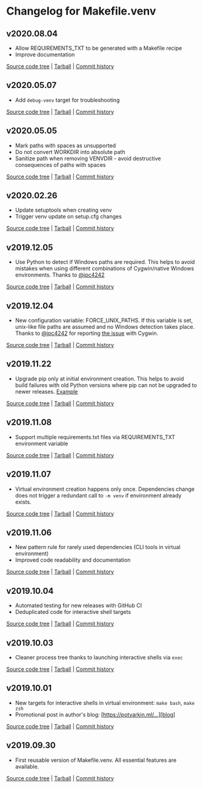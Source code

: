 # Changelog for Makefile.venv

<!--Template for new entries


## CURRENT

*
*

[Source code tree](https://github.com/sio/Makefile.venv/tree/CURRENT)
| [Tarball](https://github.com/sio/Makefile.venv/tarball/CURRENT)
| [Commit history](https://github.com/sio/Makefile.venv/compare/PREVIOUS...CURRENT)
-->


## v2020.08.04

* Allow REQUIREMENTS_TXT to be generated with a Makefile recipe
* Improve documentation

[Source code tree](https://github.com/sio/Makefile.venv/tree/v2020.08.04)
| [Tarball](https://github.com/sio/Makefile.venv/tarball/v2020.08.04)
| [Commit history](https://github.com/sio/Makefile.venv/compare/v2020.05.07...v2020.08.04)


## v2020.05.07

* Add `debug-venv` target for troubleshooting

[Source code tree](https://github.com/sio/Makefile.venv/tree/v2020.05.07)
| [Tarball](https://github.com/sio/Makefile.venv/tarball/v2020.05.07)
| [Commit history](https://github.com/sio/Makefile.venv/compare/v2020.05.05...v2020.05.07)


## v2020.05.05

* Mark paths with spaces as unsupported
* Do not convert WORKDIR into absolute path
* Sanitize path when removing VENVDIR - avoid destructive consequences of
  paths with spaces

[Source code tree](https://github.com/sio/Makefile.venv/tree/v2020.05.05)
| [Tarball](https://github.com/sio/Makefile.venv/tarball/v2020.05.05)
| [Commit history](https://github.com/sio/Makefile.venv/compare/v2020.02.26...v2020.05.05)


## v2020.02.26

* Update setuptools when creating venv
* Trigger venv update on setup.cfg changes

[Source code tree](https://github.com/sio/Makefile.venv/tree/v2020.02.26)
| [Tarball](https://github.com/sio/Makefile.venv/tarball/v2020.02.26)
| [Commit history](https://github.com/sio/Makefile.venv/compare/v2019.12.05...v2020.02.26)


## v2019.12.05

* Use Python to detect if Windows paths are required. This helps to avoid
  mistakes when using different combinations of Cygwin/native Windows
  environments. Thanks to [@jpc4242](https://github.com/jpc4242)

[Source code tree](https://github.com/sio/Makefile.venv/tree/v2019.12.05)
| [Tarball](https://github.com/sio/Makefile.venv/tarball/v2019.12.05)
| [Commit history](https://github.com/sio/Makefile.venv/compare/v2019.12.04...v2019.12.05)


## v2019.12.04

* New configuration variable: FORCE_UNIX_PATHS. If this variable is set,
  unix-like file paths are assumed and no Windows detection takes place.
  Thanks to [@jpc4242](https://github.com/jpc4242) for reporting
  [the issue](https://github.com/sio/Makefile.venv/issues/2) with Cygwin.

[Source code tree](https://github.com/sio/Makefile.venv/tree/v2019.12.04)
| [Tarball](https://github.com/sio/Makefile.venv/tarball/v2019.12.04)
| [Commit history](https://github.com/sio/Makefile.venv/compare/v2019.11.22...v2019.12.04)


## v2019.11.22

* Upgrade pip only at initial environment creation. This helps to avoid build
  failures with old Python versions where pip can not be upgraded to newer
  releases. [Example](https://circleci.com/gh/sio/bash-complete-partial-path/53)

[Source code tree](https://github.com/sio/Makefile.venv/tree/v2019.11.22)
| [Tarball](https://github.com/sio/Makefile.venv/tarball/v2019.11.22)
| [Commit history](https://github.com/sio/Makefile.venv/compare/v2019.11.08...v2019.11.22)


## v2019.11.08

* Support multiple requirements.txt files via REQUIREMENTS_TXT environment
  variable

[Source code tree](https://github.com/sio/Makefile.venv/tree/v2019.11.08)
| [Tarball](https://github.com/sio/Makefile.venv/tarball/v2019.11.08)
| [Commit history](https://github.com/sio/Makefile.venv/compare/v2019.11.07...v2019.11.08)


## v2019.11.07

* Virtual environment creation happens only once. Dependencies change does not
  trigger a redundant call to `-m venv` if environment already exists.

[Source code tree](https://github.com/sio/Makefile.venv/tree/v2019.11.07)
| [Tarball](https://github.com/sio/Makefile.venv/tarball/v2019.11.07)
| [Commit history](https://github.com/sio/Makefile.venv/compare/v2019.11.06...v2019.11.07)


## v2019.11.06

* New pattern rule for rarely used dependencies (CLI tools in virtual
  environment)
* Improved code readability and documentation

[Source code tree](https://github.com/sio/Makefile.venv/tree/v2019.11.06)
| [Tarball](https://github.com/sio/Makefile.venv/tarball/v2019.11.06)
| [Commit history](https://github.com/sio/Makefile.venv/compare/v2019.10.04...v2019.11.06)


## v2019.10.04

* Automated testing for new releases with GitHub CI
* Deduplicated code for interactive shell targets

[Source code tree](https://github.com/sio/Makefile.venv/tree/v2019.10.04)
| [Tarball](https://github.com/sio/Makefile.venv/tarball/v2019.10.04)
| [Commit history](https://github.com/sio/Makefile.venv/compare/v2019.10.03...v2019.10.04)


## v2019.10.03

* Cleaner process tree thanks to launching interactive shells via `exec`

[Source code tree](https://github.com/sio/Makefile.venv/tree/v2019.10.03)
| [Tarball](https://github.com/sio/Makefile.venv/tarball/v2019.10.03)
| [Commit history](https://github.com/sio/Makefile.venv/compare/v2019.10.01...v2019.10.03)


## v2019.10.01

* New targets for interactive shells in virtual environment:
  `make bash`, `make zsh`
* Promotional post in author's blog: [https://potyarkin.ml/...][blog]

[blog]: https://potyarkin.ml/posts/2019/manage-python-virtual-environment-from-your-makefile/

[Source code tree](https://github.com/sio/Makefile.venv/tree/v2019.10.01)
| [Tarball](https://github.com/sio/Makefile.venv/tarball/v2019.10.01)
| [Commit history](https://github.com/sio/Makefile.venv/compare/v2019.09.30...v2019.10.01)


## v2019.09.30

* First reusable version of Makefile.venv. All essential features are available.

[Source code tree](https://github.com/sio/Makefile.venv/tree/v2019.09.30)
| [Tarball](https://github.com/sio/Makefile.venv/tarball/v2019.09.30)
| [Commit history](https://github.com/sio/Makefile.venv/compare/9c9b6d5aae8955d207d5c9d45b754c01c20be650...v2019.09.30)
